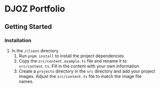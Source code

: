 # DJOZ Portfolio

## Getting Started
### Installation
1. In the `/client` directory
   1. Run `pnpm install` to install the project dependencies
   2. Copy the `src/content.example.ts` file and rename it to `src/content.ts`. Fill in the content with your own information.
   3. Create a `projects` directory in the `src` directory and add your project images. Adjust the `src/content.ts` file to match the image file names.